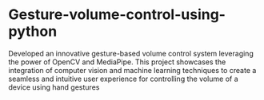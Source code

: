 # Gesture-volume-control-using-python
Developed an innovative gesture-based volume control system leveraging the power of OpenCV and MediaPipe. This project showcases the integration of computer vision and machine learning techniques to create a seamless and intuitive user experience for controlling the volume of a device using hand gestures
